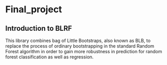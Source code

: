 # Final_project

## Introduction to BLRF
This library combines bag of Little Bootstraps, also known as BLB, to replace the process of ordinary bootstrapping in the standard Random Forest algorithm in order to gain more robustness in prediction for random forest classification as well as regression.

